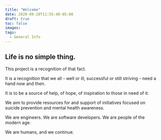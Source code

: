 ```yaml
---
title: "Welcome"
date: 2020-09-20T11:55:40-05:00
draft: true
toc: false
images:
tags:
  - General Info
---
```

## Life is no simple thing.

This project is a recognition of that fact.

It is a recognition that we all - well or ill, successful or still striving - need a hand now and then.

It is to be a source of help, of hope, of inspiration to those in need of it.

We aim to provide resources for and support of initiatives focused on suicide prevention and mental health awareness.

We are engineers. We are software developers. We are people of the modern age.

We are humans, and we continue.